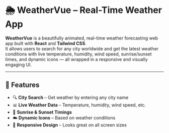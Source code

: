 # 🌦️ WeatherVue – Real-Time Weather App

**WeatherVue** is a beautifully animated, real-time weather forecasting web app built with **React** and **Tailwind CSS**.  
It allows users to search for any city worldwide and get the latest weather conditions with live temperature, humidity, wind speed, sunrise/sunset times, and dynamic icons — all wrapped in a responsive and visually engaging UI.

---

## 🚀 Features

- 🔍 **City Search** – Get weather by entering any city name  
- 📊 **Live Weather Data** – Temperature, humidity, wind speed, etc.  
- 🌅 **Sunrise & Sunset Timings**  
- ☁️ **Dynamic Icons** – Based on weather conditions  
- 📱 **Responsive Design** – Looks great on all screen sizes  

